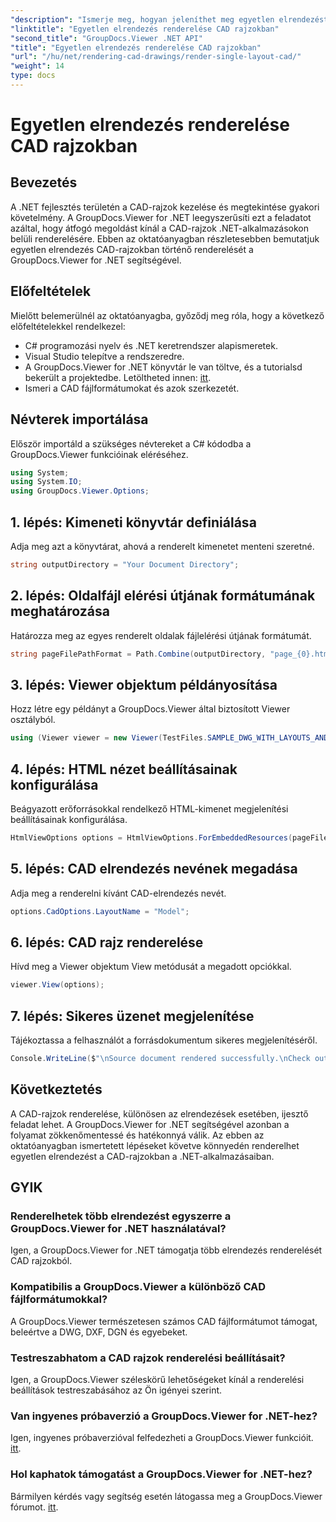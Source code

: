 ```yaml
---
"description": "Ismerje meg, hogyan jeleníthet meg egyetlen elrendezést CAD rajzokban a GroupDocs.Viewer for .NET segítségével. Egyszerű lépések a .NET alkalmazásokba való zökkenőmentes integrációhoz."
"linktitle": "Egyetlen elrendezés renderelése CAD rajzokban"
"second_title": "GroupDocs.Viewer .NET API"
"title": "Egyetlen elrendezés renderelése CAD rajzokban"
"url": "/hu/net/rendering-cad-drawings/render-single-layout-cad/"
"weight": 14
type: docs
---
```

# Egyetlen elrendezés renderelése CAD rajzokban

## Bevezetés
A .NET fejlesztés területén a CAD-rajzok kezelése és megtekintése gyakori követelmény. A GroupDocs.Viewer for .NET leegyszerűsíti ezt a feladatot azáltal, hogy átfogó megoldást kínál a CAD-rajzok .NET-alkalmazásokon belüli renderelésére. Ebben az oktatóanyagban részletesebben bemutatjuk egyetlen elrendezés CAD-rajzokban történő renderelését a GroupDocs.Viewer for .NET segítségével.
## Előfeltételek
Mielőtt belemerülnél az oktatóanyagba, győződj meg róla, hogy a következő előfeltételekkel rendelkezel:
- C# programozási nyelv és .NET keretrendszer alapismeretek.
- Visual Studio telepítve a rendszeredre.
- A GroupDocs.Viewer for .NET könyvtár le van töltve, és a tutorialsd bekerült a projektedbe. Letöltheted innen: [itt](https://releases.groupdocs.com/viewer/net/).
- Ismeri a CAD fájlformátumokat és azok szerkezetét.

## Névterek importálása
Először importáld a szükséges névtereket a C# kódodba a GroupDocs.Viewer funkcióinak eléréséhez.

```csharp
using System;
using System.IO;
using GroupDocs.Viewer.Options;
```

## 1. lépés: Kimeneti könyvtár definiálása
Adja meg azt a könyvtárat, ahová a renderelt kimenetet menteni szeretné.
```csharp
string outputDirectory = "Your Document Directory";
```
## 2. lépés: Oldalfájl elérési útjának formátumának meghatározása
Határozza meg az egyes renderelt oldalak fájlelérési útjának formátumát.
```csharp
string pageFilePathFormat = Path.Combine(outputDirectory, "page_{0}.html");
```
## 3. lépés: Viewer objektum példányosítása
Hozz létre egy példányt a GroupDocs.Viewer által biztosított Viewer osztályból.
```csharp
using (Viewer viewer = new Viewer(TestFiles.SAMPLE_DWG_WITH_LAYOUTS_AND_LAYERS))
```
## 4. lépés: HTML nézet beállításainak konfigurálása
Beágyazott erőforrásokkal rendelkező HTML-kimenet megjelenítési beállításainak konfigurálása.
```csharp
HtmlViewOptions options = HtmlViewOptions.ForEmbeddedResources(pageFilePathFormat);
```
## 5. lépés: CAD elrendezés nevének megadása
Adja meg a renderelni kívánt CAD-elrendezés nevét.
```csharp
options.CadOptions.LayoutName = "Model";
```
## 6. lépés: CAD rajz renderelése
Hívd meg a Viewer objektum View metódusát a megadott opciókkal.
```csharp
viewer.View(options);
```
## 7. lépés: Sikeres üzenet megjelenítése
Tájékoztassa a felhasználót a forrásdokumentum sikeres megjelenítéséről.
```csharp
Console.WriteLine($"\nSource document rendered successfully.\nCheck output in {outputDirectory}.");
```

## Következtetés
A CAD-rajzok renderelése, különösen az elrendezések esetében, ijesztő feladat lehet. A GroupDocs.Viewer for .NET segítségével azonban a folyamat zökkenőmentessé és hatékonnyá válik. Az ebben az oktatóanyagban ismertetett lépéseket követve könnyedén renderelhet egyetlen elrendezést a CAD-rajzokban a .NET-alkalmazásaiban.
## GYIK
### Renderelhetek több elrendezést egyszerre a GroupDocs.Viewer for .NET használatával?
Igen, a GroupDocs.Viewer for .NET támogatja több elrendezés renderelését CAD rajzokból.
### Kompatibilis a GroupDocs.Viewer a különböző CAD fájlformátumokkal?
A GroupDocs.Viewer természetesen számos CAD fájlformátumot támogat, beleértve a DWG, DXF, DGN és egyebeket.
### Testreszabhatom a CAD rajzok renderelési beállításait?
Igen, a GroupDocs.Viewer széleskörű lehetőségeket kínál a renderelési beállítások testreszabásához az Ön igényei szerint.
### Van ingyenes próbaverzió a GroupDocs.Viewer for .NET-hez?
Igen, ingyenes próbaverzióval felfedezheti a GroupDocs.Viewer funkcióit. [itt](https://releases.groupdocs.com/).
### Hol kaphatok támogatást a GroupDocs.Viewer for .NET-hez?
Bármilyen kérdés vagy segítség esetén látogassa meg a GroupDocs.Viewer fórumot. [itt](https://forum.groupdocs.com/c/viewer/9).
